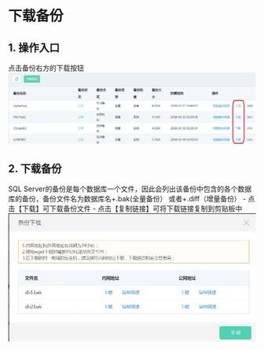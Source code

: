 # 下载备份

## 1. 操作入口
点击备份右方的下载按钮
![下载备份1](../../../../image/RDS/Download-Backup-1.png)

## 2. 下载备份
SQL Server的备份是每个数据库一个文件，因此会列出该备份中包含的各个数据库的备份，备份文件名为数据库名+.bak(全量备份） 或者+.diff（增量备份）
	- 点击【下载】可下载备份文件
	- 点击【复制链接】可将下载链接复制到剪贴板中
![下载备份2](../../../../image/RDS/Download-Backup-2.png)

